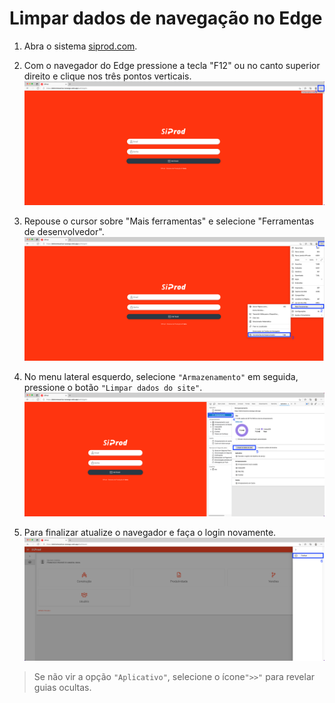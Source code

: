 # Limpar dados de navegação no Edge

1. Abra o sistema [siprod.com](https://eletromecanica-sossego.web.app).

2. Com o navegador do Edge pressione a tecla "F12" ou no canto superior direito e clique nos três pontos verticais.![Image](./images/clear_site_data_edge_1.png)

3. Repouse o cursor sobre "Mais ferramentas" e selecione "Ferramentas de desenvolvedor".![Image](./images/clear_site_data_edge_2.png)

4. No menu lateral esquerdo, selecione `"Armazenamento"` em seguida, pressione o botão `"Limpar dados do site"`.
![Image](./images/clear_site_data_edge_3.png)

5. Para finalizar atualize o navegador e faça o login novamente.
![Image](./images/clear_site_data_edge_4.png)

>Se não vir a opção `"Aplicativo"`, selecione o ícone`">>"` para revelar guias ocultas.
